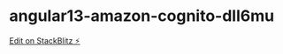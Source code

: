 # angular13-amazon-cognito-dll6mu

[Edit on StackBlitz ⚡️](https://stackblitz.com/edit/angular13-amazon-cognito-dll6mu)